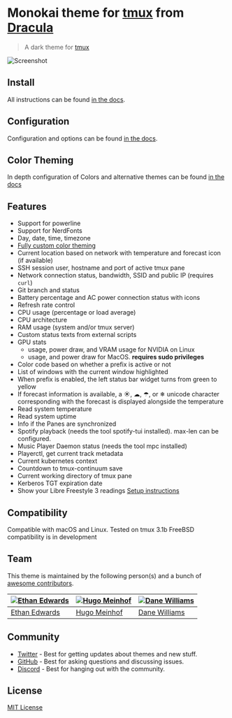 # Monokai theme for [tmux](https://github.com/tmux/tmux/wiki) from [Dracula](https://github.com/dracula/tmux)

> A dark theme for [tmux](https://github.com/tmux/tmux/wiki)

![Screenshot](./screenshot.png)

## Install

All instructions can be found [in the docs](./INSTALL.md).

## Configuration

Configuration and options can be found [in the docs](/docs/CONFIG.md).

## Color Theming

In depth configuration of Colors and alternative themes can be found [in the docs](/docs/color_theming/README.md)

## Features

- Support for powerline
- Support for NerdFonts
- Day, date, time, timezone
- [Fully custom color theming](/docs/color_theming/README.md)
- Current location based on network with temperature and forecast icon (if available)
- SSH session user, hostname and port of active tmux pane
- Network connection status, bandwidth, SSID and public IP (requires `curl`)
- Git branch and status
- Battery percentage and AC power connection status with icons
- Refresh rate control
- CPU usage (percentage or load average)
- CPU architecture
- RAM usage (system and/or tmux server)
- Custom status texts from external scripts
- GPU stats
    - usage, power draw, and VRAM usage for NVIDIA on Linux
    - usage, and power draw for MacOS. **requires sudo privileges**
- Color code based on whether a prefix is active or not
- List of windows with the current window highlighted
- When prefix is enabled, the left status bar widget turns from green to yellow
- If forecast information is available, a ☀, ☁, ☂, or ❄ unicode character corresponding with the forecast is displayed alongside the temperature
- Read system temperature
- Read system uptime
- Info if the Panes are synchronized
- Spotify playback (needs the tool spotify-tui installed). max-len can be configured.
- Music Player Daemon status (needs the tool mpc installed)
- Playerctl, get current track metadata
- Current kubernetes context
- Countdown to tmux-continuum save
- Current working directory of tmux pane
- Kerberos TGT expiration date
- Show your Libre Freestyle 3 readings [Setup instructions](./scripts/libre.sh)

## Compatibility

Compatible with macOS and Linux. Tested on tmux 3.1b
FreeBSD compatibility is in development

## Team

This theme is maintained by the following person(s) and a bunch of [awesome contributors](https://github.com/dracula/tmux/graphs/contributors).

| [![Ethan Edwards](https://avatars1.githubusercontent.com/u/60861925?s=70&v=4)](https://github.com/ethancedwards8) | [![Hugo Meinhof](https://avatars.githubusercontent.com/u/19731833?s=70&v=4)](https://github.com/theoreticallyhugo) | [![Dane Williams](https://avatars2.githubusercontent.com/u/22798229?s=70&v=4)](https://github.com/danerwilliams) |
|-------------------------------------------------------------------------------------------------------------------|--------------------------------------------------------------------------------------------------------------------|------------------------------------------------------------------------------------------------------------------|
| [Ethan Edwards](https://github.com/ethancedwards8)                                                                | [Hugo Meinhof](https://github.com/theoreticallyhugo)                                                               | [Dane Williams](https://github.com/danerwilliams)                                                                |

## Community

- [Twitter](https://twitter.com/draculatheme) - Best for getting updates about themes and new stuff.
- [GitHub](https://github.com/dracula/dracula-theme/discussions) - Best for asking questions and discussing issues.
- [Discord](https://draculatheme.com/discord-invite) - Best for hanging out with the community.

## License

[MIT License](./LICENSE)
